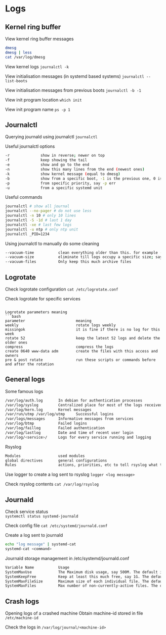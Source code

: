# Logs
## Kernel ring buffer 
View kernel ring buffer messages
```bash
dmesg
dmesg | less
cat /var/log/dmesg
```

View kernel logs
```journalctl -k```

View initialisation messages (in systemd based systems)
```journalctl --list-boots```

View initialisation messages from previous boots
```journalctl -b -1```

View init program location
```which init```

View init program name
```ps -p 1```

## Journalctl
Querying journald using journalctl
```journalctl```

Useful journalctl options
```bash
-r              show in reverse; newer on top
-f              keep showing the tail
-e              show and go to the end
-n              show this many lines from the end (newest ones)
-k              show kernel message (equal to dmesg)
-b              show from a specific boot, -1 is the previous one, 0 is the current one. You can check the list using --list-boots
-p              from specific priority, say -p err
-u              from a specific systemd unit
```

Useful commands 
```bash
journalctl # show all journal
journalctl --no-pager # do not use less
journalctl -n 10 # only 10 lines
journalctl -S -1d # last 1 day
journalctl -xe # last few logs
journalctl -u ntp # only ntp unit
journalctl _PID=1234
```

Using journalctl to manually do some cleaning
```bash
--vacuum-time           clean everything older than this. for example --vacuum-time=3months clean anything older than 3 months. You can use s, m, h for seconds, minutes and days and d/days, months, weeks/w and years/y.
--vacuum-size           eliminate till logs occupy a specific size; say 1G
--vacuum-files          Only keep this much archive files
```

## Logrotate
Check logrotate configuration
```cat /etc/logrotate.conf```

Check logrotate for specific services
```cat /etc/logrotate.d/<service>
        
Logrotate parameters meaning
```bash
parameter                       meaning
weekly                          rotate logs weekly
missingok                       it is fine if there is no log for this week
rotate 52                       keep the latest 52 logs and delete the older ones
compress                        compress the logs
create 0640 www-data adm        create the files with this access and owners
pre & post rotate               run these scripts or commands before and after the rotation
```

## General logs
Some famous logs
```bash
/var/log/auth.log       In debian for authentication processes
/var/log/syslog         Centralized place for most of the logs received by rsyslogd
/var/log/kern.log       Kernel messages
/var/run/utmp /var/log/utmp     Successful logins
/var/logs/messages      Informative messages from services
/var/log/btmp           Failed logins
/var/log/faillog        Failed authentication
/var/log/lastlog        Date and time of recent user login
/var/log/<service>/     Logs for every service running and logging
```

Rsyslog
```bash
Modules                 used modules
global directives       general configurations
Rules                   actions, priorities, etc to tell rsyslog what to do
```

Use logger to create a log sent to rsyslog
```logger <log message>```

Check rsyslog contents
```cat /var/log/rsyslog```

## Journald
Check service status    
```systemctl status systemd-journald```

Check config file
```cat /etc/systemd/journald.conf```

Create a log sent to journald
```bash
echo "log message" | systemd-cat
systemd-cat <command>
```

Journald storage management in /etc/systemd/journald.conf
```bash
Variable Name           Usage
SystemMaxUse            The Maximum disk usage, say 500M. The default is on 10%
SystemKeepFree          Keep at least this much free, say 1G. The default is 15%
SystemMaxFileSize       Maximum size of each individual file. The default is 1/8 of SystemMaxUse
SystemMaxFiles          Max number of non-currently-active files. The default is 100
```


## Crash logs
Opening logs of a crashed machine
Obtain machine-id stored in file
```/etc/machine-id```

Check the logs in ```/var/log/journal/<machine-id>```
